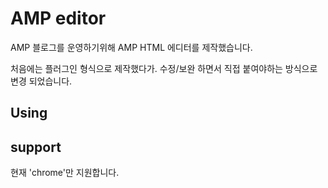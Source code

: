 # AMP editor

AMP 블로그를 운영하기위해 AMP HTML 에디터를 제작했습니다.

처음에는 플러그인 형식으로 제작했다가.
수정/보완 하면서 직접 붙여야하는 방식으로 변경 되었습니다.

## Using



## support

현재 'chrome'만 지원합니다.